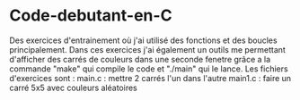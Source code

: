 ﻿# Code-debutant-en-C
Des exercices d'entrainement où j'ai utilisé des fonctions et des boucles principalement. Dans ces exercices j'ai également un outils me permettant d'afficher des carrés de couleurs dans une seconde fenetre
grâce a la commande "make" qui compile le code et "./main" qui le lance.
Les fichiers d'exercices sont :  main.c : mettre 2 carrés l'un dans l'autre
                                 main1.c : faire un carré 5x5 avec couleurs aléatoires
